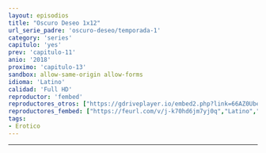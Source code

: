 ```yaml
---
layout: episodios
title: "Oscuro Deseo 1x12"
url_serie_padre: 'oscuro-deseo/temporada-1'
category: 'series'
capitulo: 'yes'
prev: 'capitulo-11'
anio: '2018'
proximo: 'capitulo-13'
sandbox: allow-same-origin allow-forms
idioma: 'Latino'
calidad: 'Full HD'
reproductor: 'fembed'
reproductores_otros: ["https://gdriveplayer.io/embed2.php?link=66AZ0Ube%252FyCzXJU%252Fzd7aWgZ4X4yxoH6gzGCiq1yTvwx4haO7XFaDFLW1kGTAUGuUucXxnfowaI2LRxnPhlfa5iWXN0kHIxwRt%252Bcr6vQIVm7bZOBIW4mR2FcZcgF9a7L95sUrAcQbMewytN%252BhOehwLGZG5n%252F7rGo5dPwLWZ1fy%252FucO%252F%252FP5M92Ob6n8mAp0XhgeZeX6eviTr0jNHsWbMCaR3","Latino","https://gounlimited.to/embed-7vwxq0lsvonp.html","Latino"]
reproductores_fembed: ["https://feurl.com/v/j-k70hd6jm7yj0q","Latino","https://feurl.com/v/mrlrqi5e55kj7dd","Latino"]
tags:
- Erotico
---
```

---










